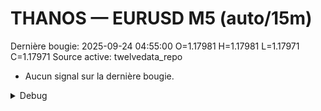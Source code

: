 # THANOS — EURUSD M5 (auto/15m)
Dernière bougie: 2025-09-24 04:55:00  O=1.17981  H=1.17981  L=1.17971  C=1.17971
Source active: twelvedata_repo

- Aucun signal sur la dernière bougie.

<details><summary>Debug</summary>

- TD_API_KEY manquant.

</details>